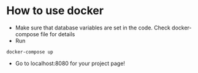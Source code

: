 # How to use docker

- Make sure that database variables are set in the code. Check docker-compose file for details
- Run
```
docker-compose up
```
- Go to localhost:8080 for your project page!
